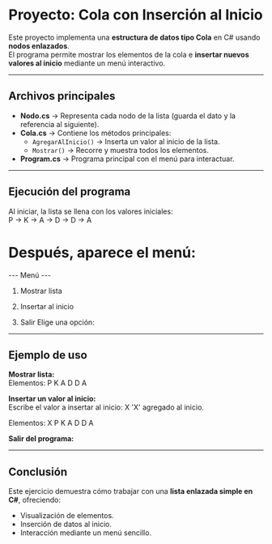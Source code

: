 #  Proyecto: Cola con Inserción al Inicio  

Este proyecto implementa una **estructura de datos tipo Cola** en C# usando **nodos enlazados**.  
El programa permite mostrar los elementos de la cola e **insertar nuevos valores al inicio** mediante un menú interactivo.  

---

## Archivos principales  

- **Nodo.cs** → Representa cada nodo de la lista (guarda el dato y la referencia al siguiente).  
- **Cola.cs** → Contiene los métodos principales:  
  - `AgregarAlInicio()` → Inserta un valor al inicio de la lista.  
  - `Mostrar()` → Recorre y muestra todos los elementos.  
- **Program.cs** → Programa principal con el menú para interactuar.  

---

## Ejecución del programa  

Al iniciar, la lista se llena con los valores iniciales:  
P → K → A → D → D → A 

# Después, aparece el menú:  
--- Menú ---

1. Mostrar lista

2. Insertar al inicio

3. Salir
Elige una opción:

---

## Ejemplo de uso  

**Mostrar lista:**  
Elementos: P K A D D A

**Insertar un valor al inicio:**  
Escribe el valor a insertar al inicio: X
'X' agregado al inicio.

Elementos: X P K A D D A

**Salir del programa:**  

---

## Conclusión  

Este ejercicio demuestra cómo trabajar con una **lista enlazada simple en C#**, ofreciendo:  
- Visualización de elementos.  
- Inserción de datos al inicio.  
- Interacción mediante un menú sencillo.  
